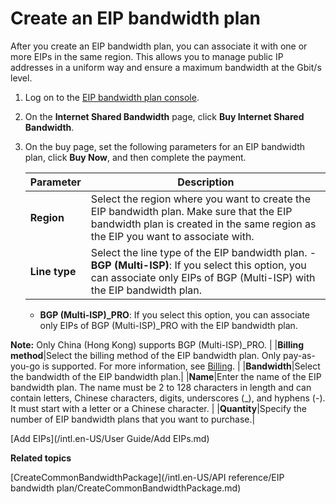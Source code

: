 # Create an EIP bandwidth plan

After you create an EIP bandwidth plan, you can associate it with one or more EIPs in the same region. This allows you to manage public IP addresses in a uniform way and ensure a maximum bandwidth at the Gbit/s level.

1.  Log on to the [EIP bandwidth plan console](https://vpc.console.aliyun.com/cbwp/cn-hangzhou/cbwps).

2.  On the **Internet Shared Bandwidth** page, click **Buy Internet Shared Bandwidth**.

3.  On the buy page, set the following parameters for an EIP bandwidth plan, click **Buy Now**, and then complete the payment.

    |Parameter|Description|
    |---------|-----------|
    |**Region**|Select the region where you want to create the EIP bandwidth plan. Make sure that the EIP bandwidth plan is created in the same region as the EIP you want to associate with. |
    |**Line type**|Select the line type of the EIP bandwidth plan.     -   **BGP \(Multi-ISP\)**: If you select this option, you can associate only EIPs of BGP \(Multi-ISP\) with the EIP bandwidth plan.
    -   **BGP \(Multi-ISP\)\_PRO**: If you select this option, you can associate only EIPs of BGP \(Multi-ISP\)\_PRO with the EIP bandwidth plan.

**Note:** Only China \(Hong Kong\) supports BGP \(Multi-ISP\)\_PRO. |
    |**Billing method**|Select the billing method of the EIP bandwidth plan. Only pay-as-you-go is supported. For more information, see [Billing](/intl.en-US/Pricing/Billing.md). |
    |**Bandwidth**|Select the bandwidth of the EIP bandwidth plan.|
    |**Name**|Enter the name of the EIP bandwidth plan. The name must be 2 to 128 characters in length and can contain letters, Chinese characters, digits, underscores \(\_\), and hyphens \(-\). It must start with a letter or a Chinese character. |
    |**Quantity**|Specify the number of EIP bandwidth plans that you want to purchase.|


[Add EIPs](/intl.en-US/User Guide/Add EIPs.md)

**Related topics**  


[CreateCommonBandwidthPackage](/intl.en-US/API reference/EIP bandwidth plan/CreateCommonBandwidthPackage.md)

